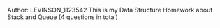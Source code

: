 Author: LEVINSON_1123542
This is my Data Structure Homework about Stack and Queue (4 questions in total)
